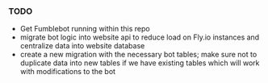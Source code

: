 ### TODO
- Get Fumblebot running within this repo
- migrate bot logic into website api to reduce load on Fly.io instances and centralize data into website database
- create a new migration with the necessary bot tables; make sure not to duplicate data into new tables if we have existing tables which will work with modifications to the bot
